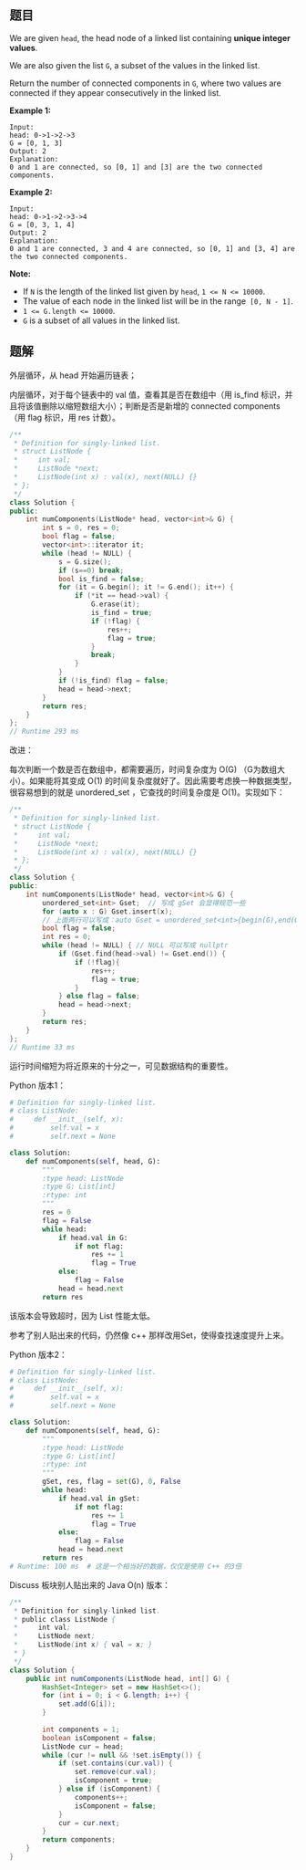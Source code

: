 

## 题目

We are given `head`, the head node of a linked list containing **unique integer values**.

We are also given the list `G`, a subset of the values in the linked list.

Return the number of connected components in `G`, where two values are connected if they appear consecutively in the linked list.

**Example 1:**

```
Input: 
head: 0->1->2->3
G = [0, 1, 3]
Output: 2
Explanation: 
0 and 1 are connected, so [0, 1] and [3] are the two connected components.
```

**Example 2:**

```
Input: 
head: 0->1->2->3->4
G = [0, 3, 1, 4]
Output: 2
Explanation: 
0 and 1 are connected, 3 and 4 are connected, so [0, 1] and [3, 4] are the two connected components.
```

**Note:**

- If `N` is the length of the linked list given by `head`, `1 <= N <= 10000`.
- The value of each node in the linked list will be in the range` [0, N - 1]`.
- `1 <= G.length <= 10000`.
- `G` is a subset of all values in the linked list.





## 题解

外层循环，从 head 开始遍历链表；

内层循环，对于每个链表中的 val 值，查看其是否在数组中（用 is_find 标识，并且将该值删除以缩短数组大小）；判断是否是新增的 connected components （用 flag 标识，用 res 计数）。

```cpp
/**
 * Definition for singly-linked list.
 * struct ListNode {
 *     int val;
 *     ListNode *next;
 *     ListNode(int x) : val(x), next(NULL) {}
 * };
 */
class Solution {
public:
    int numComponents(ListNode* head, vector<int>& G) {
        int s = 0, res = 0;
        bool flag = false;
        vector<int>::iterator it;
        while (head != NULL) {
            s = G.size();
            if (s==0) break;
            bool is_find = false;
            for (it = G.begin(); it != G.end(); it++) {
                if (*it == head->val) {
                    G.erase(it);
                    is_find = true;
                    if (!flag) {
                        res++;
                        flag = true;
                    }
                    break;
                }
            }
            if (!is_find) flag = false;
            head = head->next;
        }
        return res;
    }
};
// Runtime 293 ms
```



改进：

每次判断一个数是否在数组中，都需要遍历，时间复杂度为 O(G) （G为数组大小）。如果能将其变成 O(1) 的时间复杂度就好了。因此需要考虑换一种数据类型，很容易想到的就是 unordered_set ，它查找的时间复杂度是 O(1)。实现如下：

```cpp
/**
 * Definition for singly-linked list.
 * struct ListNode {
 *     int val;
 *     ListNode *next;
 *     ListNode(int x) : val(x), next(NULL) {}
 * };
 */
class Solution {
public:
    int numComponents(ListNode* head, vector<int>& G) {
        unordered_set<int> Gset;  // 写成 gSet 会显得规范一些
        for (auto x : G) Gset.insert(x);
        // 上面两行可以写成：auto Gset = unordered_set<int>{begin(G),end(G)};
        bool flag = false;
        int res = 0;
        while (head != NULL) { // NULL 可以写成 nullptr
            if (Gset.find(head->val) != Gset.end()) {
                if (!flag){
                    res++;
                    flag = true;
                }
            } else flag = false;
            head = head->next;
        }
        return res;
    }
};
// Runtime 33 ms
```

运行时间缩短为将近原来的十分之一，可见数据结构的重要性。



Python 版本1：

```python
# Definition for singly-linked list.
# class ListNode:
#     def __init__(self, x):
#         self.val = x
#         self.next = None

class Solution:
    def numComponents(self, head, G):
        """
        :type head: ListNode
        :type G: List[int]
        :rtype: int
        """
        res = 0
        flag = False
        while head:
            if head.val in G:
                if not flag:
                    res += 1
                    flag = True
            else:
                flag = False
            head = head.next
        return res
```

该版本会导致超时，因为 List 性能太低。

参考了别人贴出来的代码，仍然像 c++ 那样改用Set，使得查找速度提升上来。

Python 版本2：

```python
# Definition for singly-linked list.
# class ListNode:
#     def __init__(self, x):
#         self.val = x
#         self.next = None

class Solution:
    def numComponents(self, head, G):
        """
        :type head: ListNode
        :type G: List[int]
        :rtype: int
        """
        gSet, res, flag = set(G), 0, False
        while head:
            if head.val in gSet:
                if not flag:
                    res += 1
                    flag = True
            else:
                flag = False
            head = head.next
        return res
# Runtime: 100 ms  # 这是一个相当好的数据，仅仅是使用 C++ 的3倍
```



Discuss 板块别人贴出来的 Java O(n) 版本：

```java
/**
 * Definition for singly-linked list.
 * public class ListNode {
 *     int val;
 *     ListNode next;
 *     ListNode(int x) { val = x; }
 * }
 */
class Solution {
    public int numComponents(ListNode head, int[] G) {
        HashSet<Integer> set = new HashSet<>();
        for (int i = 0; i < G.length; i++) {
            set.add(G[i]);
        }
        
        int components = 1;
        boolean isComponent = false;
        ListNode cur = head;
        while (cur != null && !set.isEmpty()) {
            if (set.contains(cur.val)) {
                set.remove(cur.val);   
                isComponent = true;
            } else if (isComponent) {
                components++;
                isComponent = false;
            } 
            cur = cur.next;
        }
        return components;
    }
}
```


